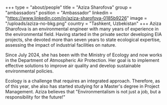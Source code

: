 +++
type = "about/people"
title = "Aziza Sharofova"
group = "ambassadors"
position = "Ambassador"
linkedin = "https://www.linkedin.com/in/aziza-sharofova-0185b9226"
image = "/uploads/aziza-no-bkg.png"
country = "Tashkent, Uzbekistan"
+++
Aziza Sharofova is an environmental engineer with many years of experience in the environmental field. Having started in the private sector developing EIA projects, she devoted more than seven years to state ecological expertise, assessing the impact of industrial facilities on nature.

Since July 2024, she has been with the Ministry of Ecology and now works in the Department of Atmospheric Air Protection. Her goal is to implement effective solutions to improve air quality and develop sustainable environmental policies.

Ecology is a challenge that requires an integrated approach. Therefore, as of this year, she also has started studying for a Master's degree in Project Management. Aziza believes that "Environmentalism is not just a job, but a responsibility for the future!"

